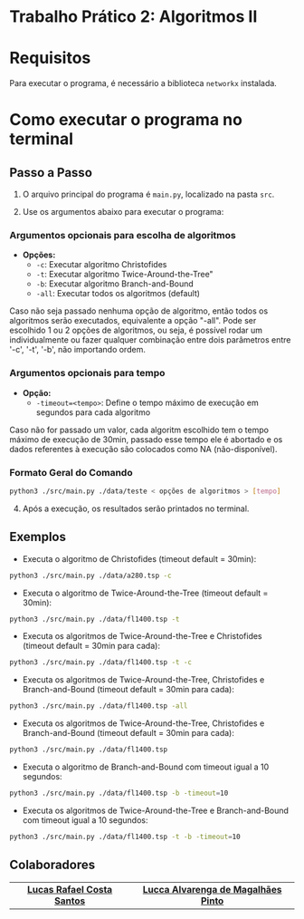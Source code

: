# Trabalho Prático 2: Algoritmos II


# Requisitos

Para executar o programa, é necessário a biblioteca `networkx` instalada.


# Como executar o programa no terminal

## Passo a Passo

1. O arquivo principal do programa é `main.py`, localizado na pasta `src`.

3. Use os argumentos abaixo para executar o programa:

### Argumentos opcionais para escolha de algoritmos

- **Opções:**
  - `-c`: Executar algoritmo Christofides
  - `-t`: Executar algoritmo Twice-Around-the-Tree"
  - `-b`: Executar algoritmo Branch-and-Bound
  - `-all`: Executar todos os algoritmos (default)

Caso não seja passado nenhuma opção de algoritmo, então todos os algoritmos serão executados, equivalente a opção "-all". Pode ser escolhido 1 ou 2 opções de algoritmos, ou seja, é possível rodar um individualmente ou fazer qualquer combinação entre dois parâmetros entre '-c', '-t', '-b', não importando ordem.

### Argumentos opcionais para tempo

- **Opção:**
  - `-timeout=<tempo>`: Define o tempo máximo de execução em segundos para cada algoritmo

Caso não for passado um valor, cada algoritm escolhido tem o tempo máximo de execução de 30min, passado esse tempo ele é abortado e os dados referentes à execução são colocados como NA (não-disponível). 


### Formato Geral do Comando

```bash
python3 ./src/main.py ./data/teste < opções de algoritmos > [tempo] 
```

4. Após a execução, os resultados serão printados no terminal.

##  Exemplos

* Executa o algoritmo de Christofides (timeout default = 30min):
 
 ```bash
python3 ./src/main.py ./data/a280.tsp -c
```

* Executa o algoritmo de Twice-Around-the-Tree (timeout default = 30min):

 ```bash
python3 ./src/main.py ./data/fl1400.tsp -t
```

* Executa os algoritmos de Twice-Around-the-Tree e Christofides (timeout default = 30min para cada):

 ```bash
python3 ./src/main.py ./data/fl1400.tsp -t -c
```

* Executa os algoritmos de Twice-Around-the-Tree, Christofides e Branch-and-Bound (timeout default = 30min para cada):

 ```bash
python3 ./src/main.py ./data/fl1400.tsp -all
```

* Executa os algoritmos de Twice-Around-the-Tree, Christofides e Branch-and-Bound (timeout default = 30min para cada):

 ```bash
python3 ./src/main.py ./data/fl1400.tsp
```

* Executa o algoritmo de Branch-and-Bound com timeout igual a 10 segundos:

 ```bash
python3 ./src/main.py ./data/fl1400.tsp -b -timeout=10
```

* Executa os algoritmos de Twice-Around-the-Tree e Branch-and-Bound com timeout igual a 10 segundos:

 ```bash
python3 ./src/main.py ./data/fl1400.tsp -t -b -timeout=10
```

## Colaboradores

<table>
  <tr>
    <td align="center">
      <a href="#">
        <sub>
          <b><a href="https://github.com/LrcSantos">Lucas Rafael Costa Santos</a></b>
        </sub>
      </a>
    </td>
     <td align="center">
      <a href="#">
        <sub>
          <b><a href="https://github.com/luccaamp">Lucca Alvarenga de Magalhães Pinto</a></b>
        </sub>
      </a>
    </td>
  </tr>
</table>
